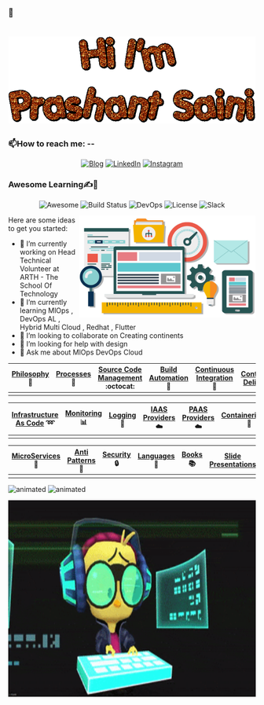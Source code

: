### 👋 
<h1 align="center">
 <img src="https://raw.githubusercontent.com/prashantsaini25/prashantsaini25/master/text (2).gif" />
</h1>

### 📫How to reach me: --
<p align="center">
    <a href="https://medium.com/@princeprashantsaini"><img alt="Blog" src="https://img.shields.io/badge/check-website-green?logo=rss&style=for-the-badge"></a>
    <a href="https://www.linkedin.com/in/prashant-saini-2845b015a/"><img alt="LinkedIn" src="https://img.shields.io/badge/connect-Prashant_Saini-green?logo=linkedin&style=for-the-badge"></a>
    <a href="https://www.instagram.com/princeprashantsaini/"><img alt="Instagram" src="https://img.shields.io/badge/follow-@Princeprashantsaini-green?logo=instagram&style=for-the-badge"></a>
    
</p>


### Awesome Learning✍🤝
<p align="center">
    <a><img alt="Awesome" src="https://cdn.rawgit.com/sindresorhus/awesome/d7305f38d29fed78fa85652e3a63e154dd8e8829/media/badge.svg"></a>
    <a><img alt="Build Status" src="https://travis-ci.org/TheRemoteLab/awesome-learning.svg?branch=master"></a>
    <a><img alt="DevOps" src="https://img.shields.io/badge/Build%20For-DevOps-blue.svg"></a>
    <a><img alt="License" src="https://img.shields.io/badge/License-CC%204.0-brightgreen.svg"></a>
    <a><img alt="Slack" src="https://img.shields.io/badge/Community-Slack-orange.svg"></a>
 </p>



<img align="right" alt="GIF" src="https://raw.githubusercontent.com/Prashantsaini25/Prashantsaini25/master/software-services-bg.gif" width="360px"/>

Here are some ideas to get you started:

- 🔭 I’m currently working on Head Technical Volunteer at ARTH - The School Of Technology 
- 🌱 I’m currently learning MlOps , DevOps AL , Hybrid Multi Cloud , Redhat , Flutter 
- 👯 I’m looking to collaborate on Creating continents
- 🤔 I’m looking for help with design
- 💬 Ask me about MlOps DevOps Cloud
<!-- - 😄 Pronouns: ...
- ⚡ Fun fact: ... -->

| [Philosophy](#philosophy) :thought_balloon: | [Processes](#processes) :speech_balloon: | [Source Code Management](#source-code-management) :octocat: | [Build Automation](#build-automation) :arrows_counterclockwise: | [Continuous Integration](#continuous-integration) :arrows_counterclockwise: | [Continuous Delivery](#continuous-delivery) :arrows_counterclockwise: |
|---------------------------------------------|------------------------------------------|-------------------------------------------------------------|-----------------------------------------------------------------|----------------------------------------------------------------------------|-----------------------------------------------------------------------|
|                                             |                                          |                                                             |                                                                 |                                                                            |                                                                       |


| [Infrastructure As Code](#infrastructure-as-code) :loop: | [Monitoring](#monitoring) :bar_chart: | [Logging](#logging) :page_facing_up: | [IAAS Providers](#iaas-providers) :cloud: | [PAAS Providers](#paas-providers) :cloud: | [Containerisation](#containerisation) :ship: |
|---------------------------------------------------------|---------------------------------------|--------------------------------------|-------------------------------------------|-------------------------------------------|----------------------------------------------|
|                                                         |                                       |                                      |                                           |                                           |                                              |

| [MicroServices](#microservices) :microscope: | [Anti Patterns](#anti-patterns) :no_entry_sign: | [Security](#security) :lock: | [Languages](#languages) :pencil: | [Books](#books) :books: | [Slide Presentations](#slide-presentations) | [Videos](#videos) :tv: |
|----------------------------------------------|-------------------------------------------------|------------------------------|----------------------------------|---------------------------------------------|--------------------------|-----------------------|
|                                              |                                                 |                                  |                         |                                              |                                                 |                                  |





<img src ="https://github-readme-stats.vercel.app/api?username=prashantsaini25&&show_icons=true&title_color=ffffff&icon_color=bb2acf&text_color=daf7dc&bg_color=151515"  alt="animated" /> <img src="https://github-readme-stats.vercel.app/api?username=prashantsaini25&show_icons=true&hide_border=true&&count_private=true&include_all_commits=true" alt="animated"/>

<img src="https://github.com/Prashantsaini25/PrashantSaini25/blob/main/200.gif" width="1200" height="400"/>

<!--##<h1 align="center">
 <img src="https://github-readme-stats.vercel.app/api/top-langs/?username=Prashantsaini25&layout=compact" />
 <img src="https://raw.githubusercontent.com/prashantsaini25/prashantsaini25/master/Screenshot (42).png" />
</h1> -->
